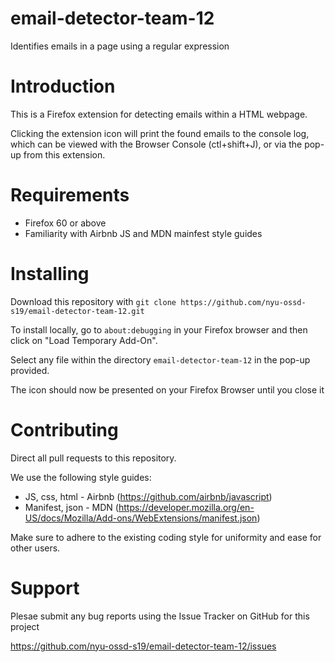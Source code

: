 # email-detector-team-12
Identifies emails in a page using a regular expression


# Introduction

This is a Firefox extension for detecting emails within a HTML webpage.

Clicking the extension icon will print the found emails to the console log,
which can be viewed with the Browser Console (ctl+shift+J), or via the pop-up
from this extension.

# Requirements

* Firefox 60 or above
* Familiarity with Airbnb JS and MDN mainfest style guides

# Installing

Download this repository with `git clone https://github.com/nyu-ossd-s19/email-detector-team-12.git`

To install locally, go to `about:debugging` in your Firefox browser and then click on
"Load Temporary Add-On".

Select any file within the directory `email-detector-team-12` in the pop-up provided. 

The icon should now be presented on your Firefox Browser until you close it

# Contributing

Direct all pull requests to this repository. 

We use the following style guides:
* JS, css, html - Airbnb (https://github.com/airbnb/javascript)
* Manifest, json - MDN (https://developer.mozilla.org/en-US/docs/Mozilla/Add-ons/WebExtensions/manifest.json)

Make sure to adhere to the existing coding style for uniformity and ease for other users.  


# Support

Plesae submit any bug reports using the Issue Tracker on GitHub for this project

https://github.com/nyu-ossd-s19/email-detector-team-12/issues

